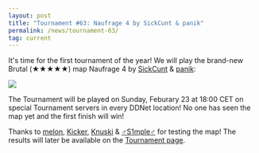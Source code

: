 ```yaml
---
layout: post
title: "Tournament #63: Naufrage 4 by SickCunt & panik"
permalink: /news/tournament-63/
tag: current
---
```


It's time for the first tournament of the year! We will play the brand-new Brutal (★★★★★) map Naufrage 4 by [SickCunt](https://ddnet.org/mappers/SickCunt/) & [panik](https://ddnet.org/mappers/panik/):

[<img class="demo" src="/_uploads/Naufrage_4.png" />](/Naufrage_4.png)

The Tournament will be played on Sunday, Feburary 23 at 18:00 CET on special Tournament servers in every DDNet location! No one has seen the map yet and the first finish will win!

Thanks to [meloƞ](/players/melo-414-/), [Kicker](/mappers/Kicker/), [Knuski](/mappers/Knuski/) & [♂S1mple♂](/players/-9794-S1mple-9794-/) for testing the map! The results will later be available on the [Tournament page](/tournaments/63/).
